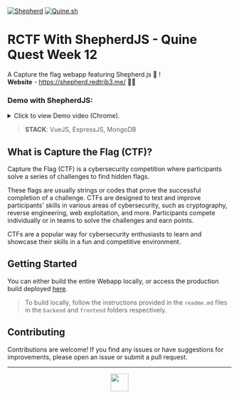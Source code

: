 [![Shepherd](https://img.shields.io/badge/Shepherd-JS-EFF2F3?labelColor=16202D&style=for-the-badge&link=https://shepherdjs.dev/)](https://shepherdjs.dev/)
[![Quine.sh](https://img.shields.io/badge/Quine.sh-131633?style=for-the-badge&link=https://quine.sh/)](https://quine.sh/)

# RCTF With ShepherdJS - Quine Quest Week 12

A Capture the flag webapp featuring Shepherd.js 🐑 ! \
**Website** - https://shepherd.redtrib3.me/ 👨‍💻

### Demo with ShepherdJS:
<details>
 <summary>Click to view Demo video (Chrome).</summary>

 https://github.com/redtrib3/RCTF-Quine/assets/68897241/ebbdbf4c-a963-4df9-99a7-1322d4743578
</details>


> **STACK**: VueJS, ExpressJS, MongoDB

## What is Capture the Flag (CTF)?

Capture the Flag (CTF) is a cybersecurity competition where participants solve a series of challenges to find hidden flags. 

These flags are usually strings or codes that prove the successful completion of a challenge. CTFs are designed to test and improve participants' skills in various areas of cybersecurity, such as cryptography, reverse engineering, web exploitation, and more. Participants compete individually or in teams to solve the challenges and earn points.

 CTFs are a popular way for cybersecurity enthusiasts to learn and showcase their skills in a fun and competitive environment.


## Getting Started

You can either build the entire Webapp locally, or access the production build deployed [here](https://shepherd.redtrib3.me).


> To build locally, follow the instructions provided in the `readme.md` files in the `backend` and `frontend` folders respectively.

## Contributing

Contributions are welcome! If you find any issues or have suggestions for improvements, please open an issue or submit a pull request.

---
<div align="center">
    <img align="center" src="https://github.com/redtrib3/RCTF-Quine/assets/68897241/59de1565-265b-44bf-887b-87df48c39835" height=40 width=40 /> 
</div>


